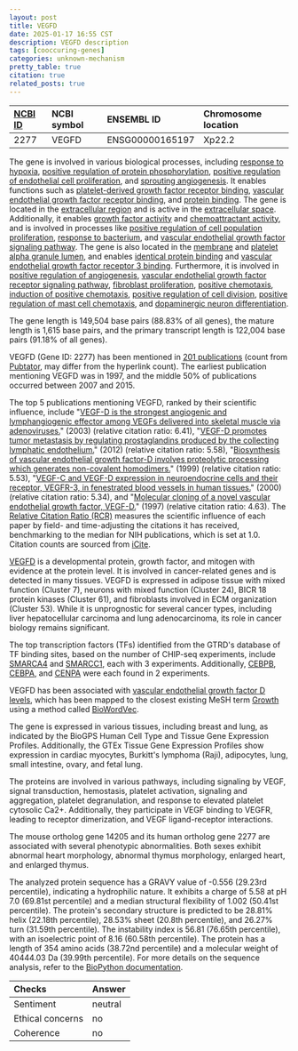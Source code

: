 ```yaml
---
layout: post
title: VEGFD
date: 2025-01-17 16:55 CST
description: VEGFD description
tags: [cooccuring-genes]
categories: unknown-mechanism
pretty_table: true
citation: true
related_posts: true
---
```




| [NCBI ID](https://www.ncbi.nlm.nih.gov/gene/2277) | NCBI symbol | ENSEMBL ID | Chromosome location |
| :-------- | :------- | :-------- | :------- |
| 2277  | VEGFD | ENSG00000165197 | Xp22.2  |



The gene is involved in various biological processes, including [response to hypoxia](https://amigo.geneontology.org/amigo/term/GO:0001666), [positive regulation of protein phosphorylation](https://amigo.geneontology.org/amigo/term/GO:0001934), [positive regulation of endothelial cell proliferation](https://amigo.geneontology.org/amigo/term/GO:0001938), and [sprouting angiogenesis](https://amigo.geneontology.org/amigo/term/GO:0002040). It enables functions such as [platelet-derived growth factor receptor binding](https://amigo.geneontology.org/amigo/term/GO:0005161), [vascular endothelial growth factor receptor binding](https://amigo.geneontology.org/amigo/term/GO:0005172), and [protein binding](https://amigo.geneontology.org/amigo/term/GO:0005515). The gene is located in the [extracellular region](https://amigo.geneontology.org/amigo/term/GO:0005576) and is active in the [extracellular space](https://amigo.geneontology.org/amigo/term/GO:0005615). Additionally, it enables [growth factor activity](https://amigo.geneontology.org/amigo/term/GO:0008083) and [chemoattractant activity](https://amigo.geneontology.org/amigo/term/GO:0042056), and is involved in processes like [positive regulation of cell population proliferation](https://amigo.geneontology.org/amigo/term/GO:0008284), [response to bacterium](https://amigo.geneontology.org/amigo/term/GO:0009617), and [vascular endothelial growth factor signaling pathway](https://amigo.geneontology.org/amigo/term/GO:0038084). The gene is also located in the [membrane](https://amigo.geneontology.org/amigo/term/GO:0016020) and [platelet alpha granule lumen](https://amigo.geneontology.org/amigo/term/GO:0031093), and enables [identical protein binding](https://amigo.geneontology.org/amigo/term/GO:0042802) and [vascular endothelial growth factor receptor 3 binding](https://amigo.geneontology.org/amigo/term/GO:0043185). Furthermore, it is involved in [positive regulation of angiogenesis](https://amigo.geneontology.org/amigo/term/GO:0045766), [vascular endothelial growth factor receptor signaling pathway](https://amigo.geneontology.org/amigo/term/GO:0048010), [fibroblast proliferation](https://amigo.geneontology.org/amigo/term/GO:0048144), [positive chemotaxis](https://amigo.geneontology.org/amigo/term/GO:0050918), [induction of positive chemotaxis](https://amigo.geneontology.org/amigo/term/GO:0050930), [positive regulation of cell division](https://amigo.geneontology.org/amigo/term/GO:0051781), [positive regulation of mast cell chemotaxis](https://amigo.geneontology.org/amigo/term/GO:0060754), and [dopaminergic neuron differentiation](https://amigo.geneontology.org/amigo/term/GO:0071542).


The gene length is 149,504 base pairs (88.83% of all genes), the mature length is 1,615 base pairs, and the primary transcript length is 122,004 base pairs (91.18% of all genes).


VEGFD (Gene ID: 2277) has been mentioned in [201 publications](https://pubmed.ncbi.nlm.nih.gov/?term=%22VEGFD%22) (count from [Pubtator](https://academic.oup.com/nar/article/47/W1/W587/5494727), may differ from the hyperlink count). The earliest publication mentioning VEGFD was in 1997, and the middle 50% of publications occurred between 2007 and 2015.


The top 5 publications mentioning VEGFD, ranked by their scientific influence, include "[VEGF-D is the strongest angiogenic and lymphangiogenic effector among VEGFs delivered into skeletal muscle via adenoviruses.](https://pubmed.ncbi.nlm.nih.gov/12714562)" (2003) (relative citation ratio: 6.41), "[VEGF-D promotes tumor metastasis by regulating prostaglandins produced by the collecting lymphatic endothelium.](https://pubmed.ncbi.nlm.nih.gov/22340592)" (2012) (relative citation ratio: 5.58), "[Biosynthesis of vascular endothelial growth factor-D involves proteolytic processing which generates non-covalent homodimers.](https://pubmed.ncbi.nlm.nih.gov/10542248)" (1999) (relative citation ratio: 5.53), "[VEGF-C and VEGF-D expression in neuroendocrine cells and their receptor, VEGFR-3, in fenestrated blood vessels in human tissues.](https://pubmed.ncbi.nlm.nih.gov/11023993)" (2000) (relative citation ratio: 5.34), and "[Molecular cloning of a novel vascular endothelial growth factor, VEGF-D.](https://pubmed.ncbi.nlm.nih.gov/9205122)" (1997) (relative citation ratio: 4.63). The [Relative Citation Ratio (RCR)](https://journals.plos.org/plosbiology/article?id=10.1371/journal.pbio.1002541) measures the scientific influence of each paper by field- and time-adjusting the citations it has received, benchmarking to the median for NIH publications, which is set at 1.0. Citation counts are sourced from [iCite](https://icite.od.nih.gov).


[VEGFD](https://www.proteinatlas.org/ENSG00000165197-VEGFD) is a developmental protein, growth factor, and mitogen with evidence at the protein level. It is involved in cancer-related genes and is detected in many tissues. VEGFD is expressed in adipose tissue with mixed function (Cluster 7), neurons with mixed function (Cluster 24), BICR 18 protein kinases (Cluster 61), and fibroblasts involved in ECM organization (Cluster 53). While it is unprognostic for several cancer types, including liver hepatocellular carcinoma and lung adenocarcinoma, its role in cancer biology remains significant.


The top transcription factors (TFs) identified from the GTRD's database of TF binding sites, based on the number of CHIP-seq experiments, include [SMARCA4](https://www.ncbi.nlm.nih.gov/gene/6597) and [SMARCC1](https://www.ncbi.nlm.nih.gov/gene/6599), each with 3 experiments. Additionally, [CEBPB](https://www.ncbi.nlm.nih.gov/gene/1051), [CEBPA](https://www.ncbi.nlm.nih.gov/gene/1050), and [CENPA](https://www.ncbi.nlm.nih.gov/gene/1058) were each found in 2 experiments.




VEGFD has been associated with [vascular endothelial growth factor D levels](https://pubmed.ncbi.nlm.nih.gov/25147954), which has been mapped to the closest existing MeSH term [Growth](https://meshb.nlm.nih.gov/record/ui?ui=D006128) using a method called [BioWordVec](https://www.nature.com/articles/s41597-019-0055-0).


The gene is expressed in various tissues, including breast and lung, as indicated by the BioGPS Human Cell Type and Tissue Gene Expression Profiles. Additionally, the GTEx Tissue Gene Expression Profiles show expression in cardiac myocytes, Burkitt's lymphoma (Raji), adipocytes, lung, small intestine, ovary, and fetal lung.


The proteins are involved in various pathways, including signaling by VEGF, signal transduction, hemostasis, platelet activation, signaling and aggregation, platelet degranulation, and response to elevated platelet cytosolic Ca2+. Additionally, they participate in VEGF binding to VEGFR, leading to receptor dimerization, and VEGF ligand-receptor interactions.


The mouse ortholog gene 14205 and its human ortholog gene 2277 are associated with several phenotypic abnormalities. Both sexes exhibit abnormal heart morphology, abnormal thymus morphology, enlarged heart, and enlarged thymus.


The analyzed protein sequence has a GRAVY value of -0.556 (29.23rd percentile), indicating a hydrophilic nature. It exhibits a charge of 5.58 at pH 7.0 (69.81st percentile) and a median structural flexibility of 1.002 (50.41st percentile). The protein's secondary structure is predicted to be 28.81% helix (22.18th percentile), 28.53% sheet (20.8th percentile), and 26.27% turn (31.59th percentile). The instability index is 56.81 (76.65th percentile), with an isoelectric point of 8.16 (60.58th percentile). The protein has a length of 354 amino acids (38.72nd percentile) and a molecular weight of 40444.03 Da (39.99th percentile). For more details on the sequence analysis, refer to the [BioPython documentation](https://biopython.org/docs/1.75/api/Bio.SeqUtils.ProtParam.html).





| Checks    | Answer |
| :-------- | :------- |
| Sentiment  | neutral   |
| Ethical concerns | no     |
| Coherence    | no    |